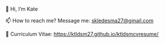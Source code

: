 👋 Hi, I’m Kate

📫 How to reach me? Message me: skledesma27@gmail.com

👤 Curriculum Vitae: https://ktldsm27.github.io/ktldsmcvresume/
